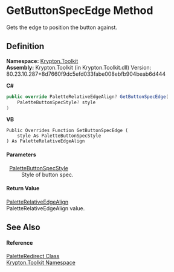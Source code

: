 # GetButtonSpecEdge Method


Gets the edge to position the button against.



## Definition
**Namespace:** <a href="79d2eac2-21f4-54ff-7552-b20c33c30600.md">Krypton.Toolkit</a>  
**Assembly:** Krypton.Toolkit (in Krypton.Toolkit.dll) Version: 80.23.10.287+8d7660f9dc5efd033fabe008ebfb904beab6d444

**C#**
``` C#
public override PaletteRelativeEdgeAlign? GetButtonSpecEdge(
	PaletteButtonSpecStyle? style
)
```
**VB**
``` VB
Public Overrides Function GetButtonSpecEdge ( 
	style As PaletteButtonSpecStyle
) As PaletteRelativeEdgeAlign
```



#### Parameters
<dl><dt>  <a href="83478590-f284-d2dc-1763-abdebf00e1cc.md">PaletteButtonSpecStyle</a></dt><dd>Style of button spec.</dd></dl>

#### Return Value
<a href="ec11009b-0fa1-e87e-4b94-dd515e6a6cba.md">PaletteRelativeEdgeAlign</a>  
PaletteRelativeEdgeAlign value.

## See Also


#### Reference
<a href="eb4bd14d-b283-a570-c104-b4d55603d473.md">PaletteRedirect Class</a>  
<a href="79d2eac2-21f4-54ff-7552-b20c33c30600.md">Krypton.Toolkit Namespace</a>  
